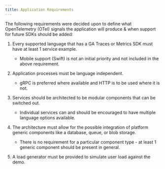 ```yaml
---
title: Application Requirements
---
```


The following requirements were decided upon to define what OpenTelemetry (OTel)
signals the application will produce & when support for future SDKs should be
added:

1. Every supported language that has a GA Traces or Metrics SDK must have at
   least 1 service example.

    * Mobile support (Swift) is not an initial priority and not included in the
      above requirement.

2. Application processes must be language independent.

    * gRPC is preferred where available and HTTP is to be used where it is not.

3. Services should be architected to be modular components that can be switched out.

    * Individual services can and should be encouraged to have multiple language
      options available.

4. The architecture must allow for the possible integration of platform generic
   components like a database, queue, or blob storage.

    * There is no requirement for a particular component type - at least 1 generic
      component should be present in general.

5. A load generator must be provided to simulate user load against the demo.

